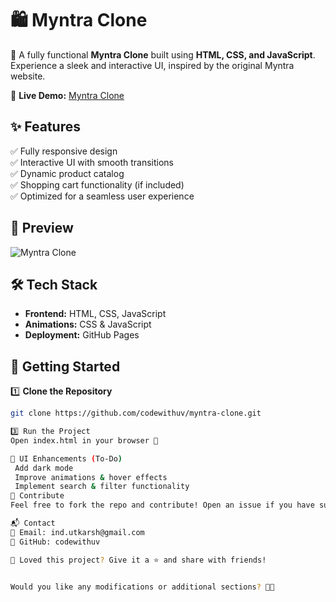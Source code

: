 # 🛍️ Myntra Clone  

🚀 A fully functional **Myntra Clone** built using **HTML, CSS, and JavaScript**. Experience a sleek and interactive UI, inspired by the original Myntra website.  

🔗 **Live Demo:** [Myntra Clone](https://codewithuv.github.io/myntra-clone/)  

## ✨ Features  
✅ Fully responsive design  
✅ Interactive UI with smooth transitions  
✅ Dynamic product catalog  
✅ Shopping cart functionality (if included)  
✅ Optimized for a seamless user experience  

## 📸 Preview  
![Myntra Clone](https://via.placeholder.com/1000x500.png?text=Myntra+Clone+Preview)  

## 🛠️ Tech Stack  
- **Frontend:** HTML, CSS, JavaScript  
- **Animations:** CSS & JavaScript  
- **Deployment:** GitHub Pages  

## 🚀 Getting Started  

1️⃣ **Clone the Repository**  
```bash
git clone https://github.com/codewithuv/myntra-clone.git

3️⃣ Run the Project
Open index.html in your browser 🚀

🎨 UI Enhancements (To-Do)
 Add dark mode
 Improve animations & hover effects
 Implement search & filter functionality
🤝 Contribute
Feel free to fork the repo and contribute! Open an issue if you have suggestions.

📬 Contact 
📧 Email: ind.utkarsh@gmail.com
📌 GitHub: codewithuv

💙 Loved this project? Give it a ⭐ and share with friends!


Would you like any modifications or additional sections? 🚀😃
